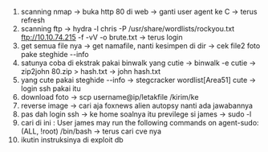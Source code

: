 1. scanning nmap -> buka http 80 di web -> ganti user agent ke C -> terus refresh
2. scanning ftp -> hydra -l chris -P /usr/share/wordlists/rockyou.txt ftp://10.10.74.215 -f -vV -o brute.txt -> terus login
3. get semua file nya -> get namafile, nanti kesimpen di dir -> cek file2 foto pake steghide --info 
4. satunya coba di ekstrak pakai binwalk yang cutie -> binwalk -e cutie -> zip2john 80.zip > hash.txt -> john hash.txt
5. yang cute pakai steghide --info -> stegcracker wordlist[Area51] cute -> login ssh pakai itu
6. download foto -> scp username@ip/letakfile /kirim/ke
7. reverse image -> cari aja foxnews alien autopsy nanti ada jawabannya
8. pas dah login ssh -> ke home soalnya itu previlege si james -> sudo -l
9. cari di ini : User james may run the following commands on agent-sudo:
    (ALL, !root) /bin/bash -> terus cari cve nya
10. ikutin instruksinya di exploit db

